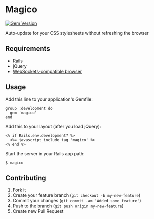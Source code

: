 # Magico

[![Gem Version](https://fury-badge.herokuapp.com/rb/magico.png)](http://badge.fury.io/rb/magico)

Auto-update for your CSS stylesheets without refreshing the browser

## Requirements

* Rails
* jQuery
* [WebSockets-compatible browser](http://caniuse.com/#search=Websocket)

## Usage

Add this line to your application's Gemfile:

    group :development do
      gem 'magico'
    end

Add this to your layout (after you load jQuery):

    <% if Rails.env.development? %>
      <%= javascript_include_tag 'magico' %>
    <% end %>

Start the server in your Rails app path:

    $ magico

## Contributing

1. Fork it
2. Create your feature branch (`git checkout -b my-new-feature`)
3. Commit your changes (`git commit -am 'Added some feature'`)
4. Push to the branch (`git push origin my-new-feature`)
5. Create new Pull Request
